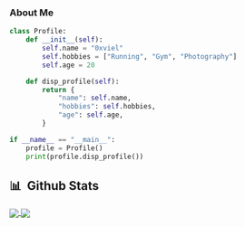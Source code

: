 ### About Me

```Python
class Profile:
    def __init__(self):
        self.name = "0xviel"
        self.hobbies = ["Running", "Gym", "Photography"]
        self.age = 20

    def disp_profile(self):
        return {
            "name": self.name,
            "hobbies": self.hobbies,
            "age": self.age,
        }

if __name__ == "__main__":
    profile = Profile()
    print(profile.disp_profile())

```

## 📊 &nbsp;Github Stats
<a href="https://github.com/0xviel/0xviel">
  <img align="center" src="https://github-readme-stats-eight-theta.vercel.app/api?username=0xviel&show_icons=true&theme=algolia&include_all_commits=true&count_private=true" />
  <img align="center" src="https://github-readme-stats-eight-theta.vercel.app/api/top-langs/?username=0xviel&layout=compact&langs_count=8&theme=algolia" />
</a>
